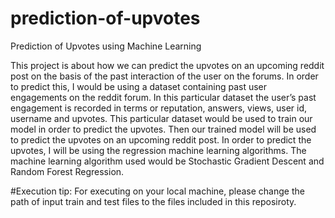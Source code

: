 # prediction-of-upvotes
Prediction of Upvotes using Machine Learning

This project is about how we can predict the upvotes on an upcoming reddit post on the basis of the past interaction of the user on the forums. In order to predict this, I would be using a dataset containing past user engagements on the reddit forum. In this particular dataset the user’s past engagement is recorded in terms or reputation, answers, views, user id, username and upvotes. This particular dataset would be used to train our model in order to predict the upvotes. Then our trained model will be used to predict the upvotes on an upcoming reddit post. In order to predict the upvotes, I will be using the regression machine learning algorithms. The machine learning algorithm used would be Stochastic Gradient Descent and Random Forest Regression.

#Execution tip:
For executing on your local machine, please change the path of input train and test files to the files included in this reposiroty.

